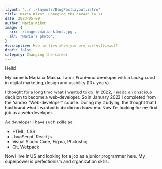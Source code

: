```yaml
---
layout: "../../layouts/BlogPostLayout.astro"
title: Maria Kikot. Changing the career in IT.
date: 2023-05-09
author: Maria Kikot
image: {
  src: "/images/maria-kikot.jpg",
  alt: "Maria's photo",
}
description: How to live when you are perfectionist?
draft: false
category: Changing the career
---
```


Hello!

My name is Maria or Masha. I am a Front-end developer with a background in digital marketing, design and usability (10+ years).

I thought for a long time what I wanted to do. In 2022, I made a conscious decision to become a web-developer. So in January 2023 I completed from the Yandex “Web-developer” course. During my studying, the thought that I had found what I wanted to do did not leave me. Now I’m looking for my first job as a web-developer.

As developer I have such skills as:

- HTML, CSS
- JavaScript, React.js
- Visual Studio Code, Figma, Photoshop
- Git, Webpack

Now I live in US and looking for a job as a junior programmer here. My superpower is perfectionism and organization skills.
